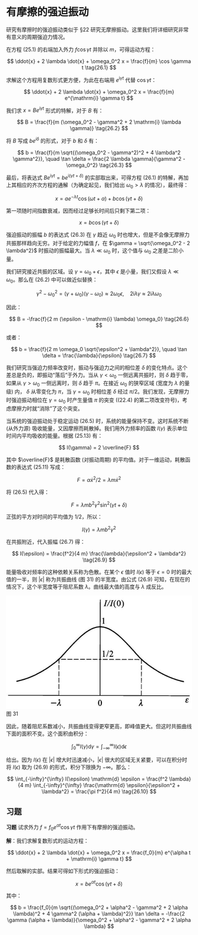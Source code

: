 # 有摩擦的强迫振动

研究有摩擦时的强迫振动类似于 §22 研究无摩擦振动。这里我们将详细研究非常有意义的周期强迫力情况。

在方程 (25.1) 的右端加入外力 $f \cos \gamma t$ 并除以 $m$，可得运动方程：

 $$ \ddot{x} + 2 \lambda \dot{x} + \omega_0^2 x = \frac{f}{m} \cos \gamma t \tag{26.1}   $$

求解这个方程用复数形式更方便，为此在右端用 $e^{\mathrm{i} \gamma t}$ 代替 $\cos \gamma t$：

 $$ \ddot{x} + 2 \lambda \dot{x} + \omega_0^2 x = \frac{f}{m} e^{\mathrm{i} \gamma t}   $$

我们求 $x = B e^{i \gamma t}$ 形式的特解，对于 $B$ 有：

 $$ B = \frac{f}{m (\omega_0^2 - \gamma^2 + 2 \mathrm{i} \lambda \gamma)} \tag{26.2}   $$

将 $B$ 写成 $b e^{i \delta}$ 的形式，对于 $b$ 和 $\delta$ 有：

 $$ b = \frac{f}{m \sqrt{(\omega_0^2 - \gamma^2)^2 + 4 \lambda^2 \gamma^2}}, \quad \tan \delta = \frac{2 \lambda \gamma}{\gamma^2 - \omega_0^2} \tag{26.3}   $$

最后，将表达式 $B e^{\mathrm{i} \gamma t} = b e^{\mathrm{i} (\gamma t + \delta)}$ 的实部取出来，可得方程 (26.1) 的特解，再加上其相应的齐次方程的通解（为确定起见，我们给出 $\omega_0 > \lambda$ 的情况），最终得：

 $$ x = a e^{-\lambda t} \cos (\omega t + \alpha) + b \cos (\gamma t + \delta) \tag{26.4} $$

第一项随时间指数衰减，因而经过足够长时间后只剩下第二项：

$$  x = b \cos (\gamma t + \delta) \tag{26.5}   $$

强迫振动的振幅 $b$ 的表达式 (26.3) 在 $\gamma$ 趋近 $\omega_0$ 时也增大，但是不会像无摩擦力共振那样趋向无穷。对于给定的力幅值 $f$，在 $\gamma = \sqrt{\omega_0^2 - 2 \lambda^2}$ 时振动的振幅最大。当 $\lambda \ll \omega_0$ 时，这个值与 $\omega_0$ 之差是二阶小量。

我们研究接近共振的区域。设 $\gamma = \omega_0 + \epsilon$，其中 $\epsilon$ 是小量，我们又假设 $\lambda \ll \omega_0$。那么在 (26.2) 中可以做近似替换：

 $$ \gamma^2 - \omega_0^2 = (\gamma + \omega_0)(\gamma - \omega_0) \approx 2 \omega_0 \epsilon, \quad 2 \mathrm{i} \lambda \gamma \approx 2 \mathrm{i} \lambda \omega_0   $$

因此：

 $$ B = -\frac{f}{2 m (\epsilon - \mathrm{i} \lambda) \omega_0} \tag{26.6}   $$

或者：

 $$ b = \frac{f}{2 m \omega_0 \sqrt{\epsilon^2 + \lambda^2}}, \quad \tan \delta = \frac{\lambda}{\epsilon} \tag{26.7}   $$

我们研究当强迫力频率改变时，振动与强迫力之间的相位差 $\delta$ 的变化特点。这个差总是负的，即振动“落后”于外力。当从 $\gamma < \omega_0$ 一侧远离共振时，则 $\delta$ 趋于零，如果从 $\gamma > \omega_0$ 一侧远离时，则 $\delta$ 趋于 $\pi$。在接近 $\omega_0$ 的狭窄区域 (宽度为 $\lambda$ 的量级) 内， $\delta$ 从零变化为 $\pi$，当 $\gamma = \omega_0$ 时相位差 $\delta$ 经过 $\pi / 2$。我们发现，无摩擦力时强迫振动相位在 $\gamma = \omega_0$ 时产生量值 $\pi$ 的突变 ((22.4) 的第二项改变符号)，考虑摩擦力时就“消除”了这个突变。

当系统的强迫振动处于稳定运动 (26.5) 时，系统的能量保持不变。这时系统不断 (从外力源) 吸收能量，又因摩擦而耗散掉。我们用外力频率的函数 $I(\gamma)$ 表示单位时间内平均吸收的能量。根据 (25.13) 有：

 $$ I(\gamma) = 2 \overline{F}   $$

其中 $\overline{F}$ 是耗散函数 (对振动周期) 的平均值。对于一维运动，耗散函数的表达式 (25.11) 写成：

 $$ F = \alpha \dot{x}^2 / 2 = \lambda m \dot{x}^2  $$

将 (26.5) 代入得：

 $$ F = \lambda m b^2 \gamma^2 \sin^2 (\gamma t + \delta)  $$

正弦的平方对时间的平均值为 1/2，所以：

 $$ I(\gamma) = \lambda m b^2 \gamma^2 \tag{26.8}   $$

在共振附近，代入振幅 (26.7) 得：

 $$ I(\epsilon) = \frac{f^2}{4 m} \frac{\lambda}{\epsilon^2 + \lambda^2} \tag{26.9}   $$

能量吸收对频率的这种依赖关系称为色散。在某个 $\epsilon$ 值时 $I(\epsilon)$ 等于 $\epsilon = 0$ 时的最大值的一半，则 $|\epsilon|$ 称为共振曲线 (图 31) 的半宽度。由公式 (26.9) 可知，在现在的情况下，这个半宽度等于阻尼系数 $\lambda$。曲线最大值的高度与 $\lambda$ 成反比。

![](images/61466881a8953da1549b19bf9dca7375ef19d2c19ab15a052d671bf07ec1f90f.jpg)
图 31

因此，随着阻尼系数减小，共振曲线变得更窄更高，即峰值更大。但这时共振曲线下面的面积不变。这个面积由积分：

 $$ \int_{0}^{\infty} I(\gamma) \mathrm{d} \gamma = \int_{-\infty}^{\infty} I(\epsilon) \mathrm{d} \epsilon  $$

给出。因为 $I(\epsilon)$ 在 $|\epsilon|$ 增大时迅速减小，$|\epsilon|$ 很大的区域无关紧要，可以在积分时将 $I(\epsilon)$ 取为 (26.9) 的形式，积分下限换为 $-\infty$。那么：

$$  \int_{-\infty}^{\infty} I(\epsilon) \mathrm{d} \epsilon = \frac{f^2 \lambda}{4 m} \int_{-\infty}^{\infty} \frac{\mathrm{d} \epsilon}{\epsilon^2 + \lambda^2} = \frac{\pi f^2}{4 m} \tag{26.10}  $$

## 习题

**习题** 试求外力 $f = f_0 e^{\alpha t} \cos \gamma t$ 作用下有摩擦的强迫振动。

**解**：我们求解复数形式的运动方程：

 $$ \ddot{x} + 2 \lambda \dot{x} + \omega_0^2 x = \frac{f_0}{m} e^{\alpha t + \mathrm{i} \gamma t} $$

然后取解的实部。结果可得如下形式的强迫振动：

$$  x = b e^{\alpha t} \cos (\gamma t + \delta)   $$

其中：

 $$ b = \frac{f_0}{m \sqrt{(\omega_0^2 + \alpha^2 - \gamma^2 + 2 \alpha \lambda)^2 + 4 \gamma^2 (\alpha + \lambda)^2}}   
  \tan \delta = -\frac{2 \gamma (\alpha + \lambda)}{\omega_0^2 + \alpha^2 - \gamma^2 + 2 \alpha \lambda}   $$
